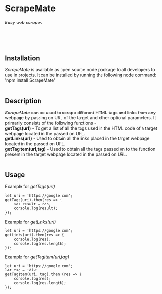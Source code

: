 # ScrapeMate
###### Easy web scraper.
<br/><br/>
## Installation
*ScrapeMate* is available as open source node package to all developers to use in projects.
It can be installed by running the following node command: 
'npm install ScrapeMate'
<br/><br/>
## Description
*ScrapeMate* can be used to scrape different HTML tags and links from any webpage by passing on URL of the target and other optional parameters. It primarily consists of the following functions - <br/>
**getTags(url)** - To get a list of all the tags used in the HTML code of a target webpage located in the passed on URL.<br/>
**getLinks(url)** - Used to obtain all the links placed in the target webpage located in the passed on URL.<br/>
**getTagItem(url,tag)** - Used to obtain all the tags passed on to the function present in the target webpage located in the passed on URL.
<br/><br/>
## Usage
Example for *getTags(url)*
```
let uri = 'https://google.com';
getTags(uri).then(res => {
    var result = res;
    console.log(result);
});
```
Example for *getLinks(url)*
```
let uri = 'https://google.com';
getLinks(uri).then(res => {
    console.log(res);
    console.log(res.length);
});
``` 

Example for *getTagItem(uri,tag)*
```
let uri = 'https://google.com';
let tag = 'div'
getTagItem(uri, tag).then (res => {
    console.log(res);
    console.log(res.length);
});
```